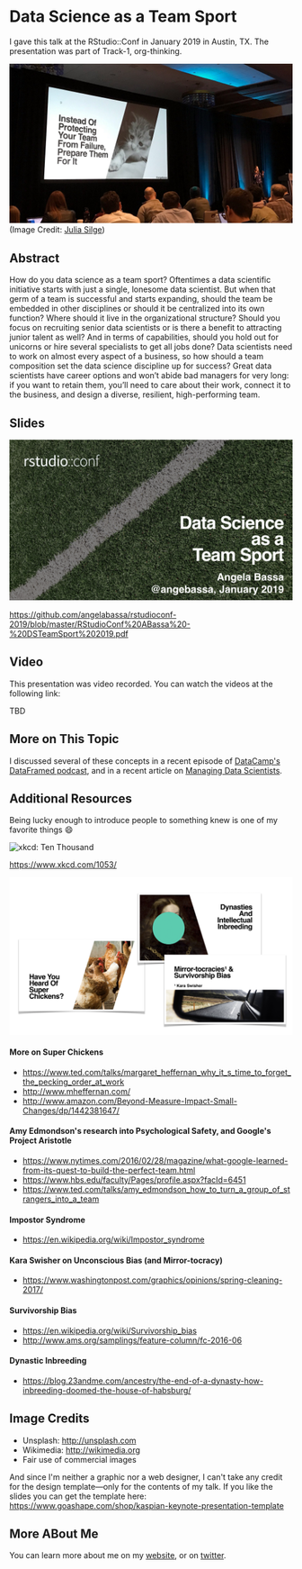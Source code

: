 # Data Science as a Team Sport
I gave this talk at the RStudio::Conf in January 2019 in Austin, TX. The presentation was part of Track-1, org-thinking. 

![ABassa - RStudioConf_19](https://github.com/angelabassa/rstudioconf-2019/blob/master/RStudioConf%20ABassa%20-%20DSTeamSport%202019.jpg)
(Image Credit: [Julia Silge](https://twitter.com/juliasilge/status/1086322390873841665))


## Abstract
How do you data science as a team sport? Oftentimes a data scientific initiative starts with just a single, lonesome data scientist. But when that germ of a team is successful and starts expanding, should the team be embedded in other disciplines or should it be centralized into its own function? Where should it live in the organizational structure? Should you focus on recruiting senior data scientists or is there a benefit to attracting junior talent as well? And in terms of capabilities, should you hold out for unicorns or hire several specialists to get all jobs done? Data scientists need to work on almost every aspect of a business, so how should a team composition set the data science discipline up for success? Great data scientists have career options and won’t abide bad managers for very long: if you want to retain them, you’ll need to care about their work, connect it to the business, and design a diverse, resilient, high-performing team.


## Slides
![ABassa - RStudioConf_19 slides](https://github.com/angelabassa/rstudioconf-2019/blob/master/RStudioConf%20ABassa%20-%20DSTeamSport%202019%20slides.png)

https://github.com/angelabassa/rstudioconf-2019/blob/master/RStudioConf%20ABassa%20-%20DSTeamSport%202019.pdf


## Video
This presentation was video recorded. You can watch the videos at the following link:

TBD


## More on This Topic

I discussed several of these concepts in a recent episode of [DataCamp's DataFramed podcast](https://www.datacamp.com/community/podcast/managing-data-science-teams), and in a recent article on [Managing Data Scientists](https://hbr.org/2018/10/managing-a-data-science-team).


## Additional Resources

Being lucky enough to introduce people to something knew is one of my favorite things 😄

![xkcd: Ten Thousand](https://imgs.xkcd.com/comics/ten_thousand.png)

https://www.xkcd.com/1053/

![ABassa - RStudioConf_19 slides more](https://github.com/angelabassa/rstudioconf-2019/blob/master/RStudioConf%20ABassa%20-%20DSTeamSport%202019%20slides%20more.png)

#### More on Super Chickens
* https://www.ted.com/talks/margaret_heffernan_why_it_s_time_to_forget_the_pecking_order_at_work
* http://www.mheffernan.com/
* http://www.amazon.com/Beyond-Measure-Impact-Small-Changes/dp/1442381647/

#### Amy Edmondson's research into Psychological Safety, and Google's Project Aristotle
* https://www.nytimes.com/2016/02/28/magazine/what-google-learned-from-its-quest-to-build-the-perfect-team.html
* https://www.hbs.edu/faculty/Pages/profile.aspx?facId=6451
* https://www.ted.com/talks/amy_edmondson_how_to_turn_a_group_of_strangers_into_a_team

#### Impostor Syndrome
* https://en.wikipedia.org/wiki/Impostor_syndrome

#### Kara Swisher on Unconscious Bias (and Mirror-tocracy)
* https://www.washingtonpost.com/graphics/opinions/spring-cleaning-2017/

#### Survivorship Bias
* https://en.wikipedia.org/wiki/Survivorship_bias
* http://www.ams.org/samplings/feature-column/fc-2016-06

#### Dynastic Inbreeding
* https://blog.23andme.com/ancestry/the-end-of-a-dynasty-how-inbreeding-doomed-the-house-of-habsburg/


## Image Credits
* Unsplash: http://unsplash.com
* Wikimedia: http://wikimedia.org
* Fair use of commercial images

And since I'm neither a graphic nor a web designer, I can't take any credit for the design template—only for the contents of my talk. If you like the slides you can get the template here: https://www.goashape.com/shop/kaspian-keynote-presentation-template


## More ABout Me

You can learn more about me on my [website](https://www.angelabassa.com/), or on [twitter](https://twitter.com/angebassa).
